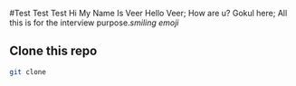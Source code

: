 #Test Test Test
Hi My Name Is Veer
Hello Veer; How are u?
Gokul here;
All this is for the interview purpose.*smiling emoji*
## Clone this repo
```bash
git clone
```
